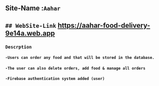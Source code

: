 
## Site-Name :`Aahar`

## `## WebSite-Link` https://aahar-food-delivery-9e14a.web.app


### `Descrption`
#### `-Users can order any food and that will be stored in the database.`
#### `-The user can also delete orders, add food & manage all orders`
#### `-Firebase authentication system added (user)`

